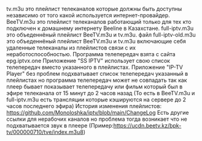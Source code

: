 tv.m3u это плейлист телеканалов которые должны быть доступны независимо от того какой используется интернет-провайдер.
BeeTV.m3u это плейлист телеканалов работающий только для тех кто подключен к домашнему интернету Beeline в Казахстане.
full-iptv.m3u это объеденнёный плейлист BeeTV.m3u и tv.m3u.
файл full-iptv-old.m3u это объеденнёный плейлист BeeTV.m3u и tv.m3u включающие себя удаленные телеканалы из плейлистов связи с их неработоспособностью.
Программа телепередач взята с сайта epg.iptvx.one
Приложение "SS IPTV" использует свою список телепередач вместо указанного в плейлистах.
Приложение "IP-TV Player" без проблем подхватывает список телепередач указанный в плейлистах но программа телепередач может не совпадать так как плеер бывает показывает телепередачу или фильм который был в эфире телеканала от 15 минут до 2 часов назад (То есть в BeeTV.m3u и full-iptv.m3u есть трансляции которые кэшируются на сервере до 2 часов последнего эфира)
История изменения плейлистов: https://github.com/Monoloshka/iptv/blob/main/ChangeLog
Есть другие ссылки для нерабочих каналов но проблема тогда возникает что не подхватывается звук в плеере (Пример:https://ucdn.beetv.kz/bpk-tv/000000710/tve/index.m3u8)
